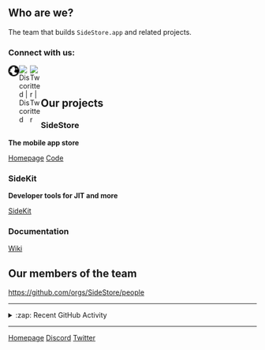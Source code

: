 <!-- 
Docs: How to use GitHub README and actions to auto-generate embedded content.
https://github.com/anuraghazra/github-readme-stats
https://www.youtube.com/watch?v=n6d4KHSKqGk
https://github.com/rahuldkjain/github-profile-readme-generator
 -->

## Who are we?

The team that builds `SideStore.app` and related projects.

### Connect with us:

<!--
[![Website](https://img.shields.io/website?label=sidestore.io&style=for-the-badge&url=https://sidestore.io)](https://sidestore.io)
[![Twitter Follow](https://img.shields.io/twitter/follow/sidestore_io?color=1DA1F2&logo=twitter&style=for-the-badge)](https://twitter.com/intent/follow?original_referer=https%3A%2F%2Fgithub.com%2Fsidestore&screen_name=sidestore)
[![GitHub Followers](https://img.shields.io/github/followers/sidestore?style=for-the-badge)]()
[![GitHub Sponsors](https://img.shields.io/github/sponsors/sidestore?style=for-the-badge
)]() 
-->

[<img align="left" alt="sidestore.io" width="22px" src="https://raw.githubusercontent.com/iconic/open-iconic/master/svg/globe.svg" />][website]
[<img align="left" alt="Discord | Discord" width="22px" src="https://cdn.jsdelivr.net/npm/simple-icons@v3/icons/discord.svg" />][discord]
[<img align="left" alt="Twitter | Twitter" width="22px" src="https://cdn.jsdelivr.net/npm/simple-icons@v3/icons/twitter.svg" />][twitter]

<br />
<br />

## Our projects

### SideStore

__The mobile app store__

[Homepage][website]
[Code][git.sidestore]

### SideKit

__Developer tools for JIT and more__

[SideKit][git.sidekit]

### Documentation

[Wiki][wiki]

## Our members of the team

https://github.com/orgs/SideStore/people

---

<details>
  <summary>:zap: Recent GitHub Activity</summary>

<!--START_SECTION:activity-->
1. ❗️ Opened issue [#760](https://github.com/SideStore/SideStore/issues/760) in [SideStore/SideStore](https://github.com/SideStore/SideStore)
2. 🗣 Commented on [#749](https://github.com/SideStore/SideStore/issues/749) in [SideStore/SideStore](https://github.com/SideStore/SideStore)
3. 🗣 Commented on [#749](https://github.com/SideStore/SideStore/issues/749) in [SideStore/SideStore](https://github.com/SideStore/SideStore)
4. 🗣 Commented on [#749](https://github.com/SideStore/SideStore/issues/749) in [SideStore/SideStore](https://github.com/SideStore/SideStore)
5. 🗣 Commented on [#754](https://github.com/SideStore/SideStore/issues/754) in [SideStore/SideStore](https://github.com/SideStore/SideStore)
6. 🗣 Commented on [#759](https://github.com/SideStore/SideStore/issues/759) in [SideStore/SideStore](https://github.com/SideStore/SideStore)
7. 🗣 Commented on [#759](https://github.com/SideStore/SideStore/issues/759) in [SideStore/SideStore](https://github.com/SideStore/SideStore)
8. ❌ Closed PR [#759](https://github.com/SideStore/SideStore/pull/759) in [SideStore/SideStore](https://github.com/SideStore/SideStore)
9. 💪 Opened PR [#759](https://github.com/SideStore/SideStore/pull/759) in [SideStore/SideStore](https://github.com/SideStore/SideStore)
10. 🗣 Commented on [#538](https://github.com/SideStore/SideStore/issues/538) in [SideStore/SideStore](https://github.com/SideStore/SideStore)
11. ❌ Closed PR [#752](https://github.com/SideStore/SideStore/pull/752) in [SideStore/SideStore](https://github.com/SideStore/SideStore)
12. 🗣 Commented on [#758](https://github.com/SideStore/SideStore/issues/758) in [SideStore/SideStore](https://github.com/SideStore/SideStore)
13. ❌ Closed PR [#758](https://github.com/SideStore/SideStore/pull/758) in [SideStore/SideStore](https://github.com/SideStore/SideStore)
14. 🎉 Merged PR [#7](https://github.com/SideStore/anisette-servers/pull/7) in [SideStore/anisette-servers](https://github.com/SideStore/anisette-servers)
15. 💪 Opened PR [#7](https://github.com/SideStore/anisette-servers/pull/7) in [SideStore/anisette-servers](https://github.com/SideStore/anisette-servers)
16. 💪 Opened PR [#758](https://github.com/SideStore/SideStore/pull/758) in [SideStore/SideStore](https://github.com/SideStore/SideStore)
17. 🎉 Merged PR [#39](https://github.com/SideStore/SideStore-Docs/pull/39) in [SideStore/SideStore-Docs](https://github.com/SideStore/SideStore-Docs)
18. 💪 Opened PR [#39](https://github.com/SideStore/SideStore-Docs/pull/39) in [SideStore/SideStore-Docs](https://github.com/SideStore/SideStore-Docs)
19. 🎉 Merged PR [#6](https://github.com/SideStore/anisette-servers/pull/6) in [SideStore/anisette-servers](https://github.com/SideStore/anisette-servers)
20. 🗣 Commented on [#711](https://github.com/SideStore/SideStore/issues/711) in [SideStore/SideStore](https://github.com/SideStore/SideStore)
<!--END_SECTION:activity-->

</details>

---

[Homepage][patreon] [Discord][discord] [Twitter][twitter]

<!--
- [Patreon][patreon]
- [OpenCollective][opencollective]
- [YouTube][youtube]
-->

[website]: https://sidestore.io
[wiki]: https://wiki.sidestore.io
[twitter]: https://twitter.com/sidestore_io
[discord]: https://discord.gg/sidestore-949183273383395328
[youtube]: https://youtube.com/TODO
[patreon]: https://www.patreon.com/SideStore
[opencollective]: https://opencollective.com/TODO
[git.sidestore]: https://github.com/SideStore/SideStore/
[git.sidekit]: https://github.com/SideStore/SideKit

